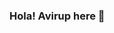 ### Hola! Avirup here 👋

<!--
**Avirup101/Avirup101** is a ✨ _special_ ✨ repository because its `README.md` (this file) appears on your GitHub profile.

Here are some ideas to get you started:

- 🔭 I’m an IT undergrad.
- 🌱 I’m currently learning MERN Stack
- 👯 I’m looking to collaborate on any productive projects.
- 💬 Ask me anyting about tech and football. I promise will not make you bore!
-->
